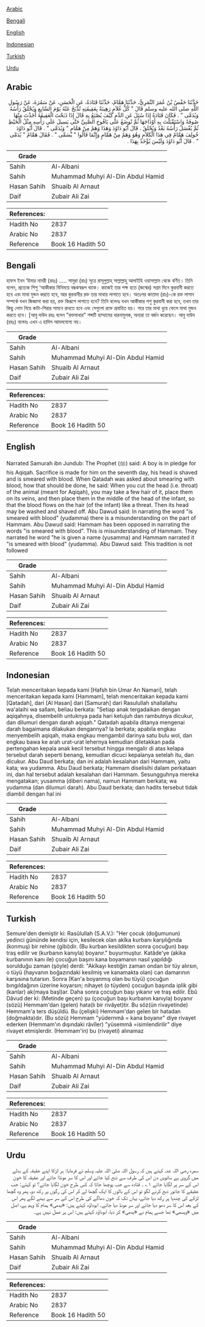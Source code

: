 [Arabic](#arabic)

[Bengali](#bengali)

[English](#english)

[Indonesian](#indonesian)

[Turkish](#turkish)

[Urdu](#urdu)

## Arabic


<div dir="rtl" lang="ar" style={{fontSize:'larger',backgroundColor:'#f8f9fa',padding:20}}>
حَدَّثَنَا حَفْصُ بْنُ عُمَرَ النَّمَرِيُّ، حَدَّثَنَا هَمَّامٌ، حَدَّثَنَا قَتَادَةُ، عَنِ الْحَسَنِ، عَنْ سَمُرَةَ، عَنْ رَسُولِ اللَّهِ صلى الله عليه وسلم قَالَ ‏"‏ كُلُّ غُلاَمٍ رَهِينَةٌ بِعَقِيقَتِهِ تُذْبَحُ عَنْهُ يَوْمَ السَّابِعِ وَيُحْلَقُ رَأْسُهُ وَيُدَمَّى ‏"‏ ‏.‏ فَكَانَ قَتَادَةُ إِذَا سُئِلَ عَنِ الدَّمِ كَيْفَ يُصْنَعُ بِهِ قَالَ إِذَا ذَبَحْتَ الْعَقِيقَةَ أَخَذْتَ مِنْهَا صُوفَةً وَاسْتَقْبَلْتَ بِهِ أَوْدَاجَهَا ثُمَّ تُوضَعُ عَلَى يَافُوخِ الصَّبِيِّ حَتَّى يَسِيلَ عَلَى رَأْسِهِ مِثْلُ الْخَيْطِ ثُمَّ يُغْسَلُ رَأْسُهُ بَعْدُ وَيُحْلَقُ ‏.‏ قَالَ أَبُو دَاوُدَ وَهَذَا وَهَمٌ مِنْ هَمَّامٍ ‏"‏ وَيُدَمَّى ‏"‏ ‏.‏ قَالَ أَبُو دَاوُدَ خُولِفَ هَمَّامٌ فِي هَذَا الْكَلاَمِ وَهُوَ وَهَمٌ مِنْ هَمَّامٍ وَإِنَّمَا قَالُوا ‏"‏ يُسَمَّى ‏"‏ ‏.‏ فَقَالَ هَمَّامٌ ‏"‏ يُدَمَّى ‏"‏ ‏.‏ قَالَ أَبُو دَاوُدَ وَلَيْسَ يُؤْخَذُ بِهَذَا ‏.‏
</div>
<div style={{backgroundColor:'#f8f9fa',padding:20, marginBottom: 10}}><table> <thead> <tr> <th>Grade</th> <th></th> </tr> </thead> <tbody> <tr><td>Sahih</td><td>Al-Albani</td></tr><tr><td>Sahih</td><td>Muhammad Muhyi Al-Din Abdul Hamid</td></tr><tr><td>Hasan Sahih</td><td>Shuaib Al Arnaut</td></tr><tr><td>Daif</td><td>Zubair Ali Zai</td></tr></tbody></table><table> <thead> <tr> <th>References:</th> <th></th> </tr> </thead> <tbody><tr><td>Hadith No</td><td>2837</td></tr><tr><td>Arabic No</td><td>2837</td></tr><tr><td>Reference</td><td>Book 16 Hadith 50</td></tr></tbody></table></div>

## Bengali


<div dir="ltr" lang="bn" style={{fontSize:'larger',backgroundColor:'#f8f9fa',padding:20}}>
হাফস ইবন ‘উমার নামরী (রহঃ) ..... সামুরা (রাঃ) সূত্রে রাসূলুল্লাহ্ সাল্লাল্লাহু আলাইহি ওয়াসাল্লাম থেকে বর্ণিত। তিনি বলেন, প্রত্যেক শিশু ‘আকীকার বিনিময়ে বন্ধকস্বরূপ থাকে। কাজেই তার পক্ষ হতে (জন্মের) সপ্তম দিনে কুরবানী করতে হবে এবং মাথা মুন্ডন করতে হবে, আর কুরবানীর রক্ত তার মাথায় লাগাতে হবে। অতঃপর কাতাদা (রাঃ)-কে রক্ত লাগান সম্পর্কে যখন জিজ্ঞাসা করা হয়, রক্ত কিরূপে লাগাতে হবে? তিনি বলেনঃ যখন আকীকার পশু কুরবানী করা হবে, তখন তার কিছু লোম নিয়ে কাটা-শিরার সামনে রাখতে হবে এবং সেগুলো রক্তে প্রবাহিত হয়। পরে তার মাথা ধুয়ে ফেলে মাথা মুন্ডন করতে হবে। [আবু দাউদ রহঃ বলেন "রক্তমাখার" শব্দটি হাম্মামের ধারনামুলক, অন্যরা তা বর্জন করেছেন। আবু দাউদ (রহঃ) বলেনঃ এখন এ হাদিস আমলযোগ্য নয়।
</div>
<div style={{backgroundColor:'#f8f9fa',padding:20, marginBottom: 10}}><table> <thead> <tr> <th>Grade</th> <th></th> </tr> </thead> <tbody> <tr><td>Sahih</td><td>Al-Albani</td></tr><tr><td>Sahih</td><td>Muhammad Muhyi Al-Din Abdul Hamid</td></tr><tr><td>Hasan Sahih</td><td>Shuaib Al Arnaut</td></tr><tr><td>Daif</td><td>Zubair Ali Zai</td></tr></tbody></table><table> <thead> <tr> <th>References:</th> <th></th> </tr> </thead> <tbody><tr><td>Hadith No</td><td>2837</td></tr><tr><td>Arabic No</td><td>2837</td></tr><tr><td>Reference</td><td>Book 16 Hadith 50</td></tr></tbody></table></div>

## English


<div dir="ltr" lang="en" style={{fontSize:'larger',backgroundColor:'#f8f9fa',padding:20}}>
Narrated Samurah ibn Jundub: The Prophet (ﷺ) said: A boy is in pledge for his Aqiqah. Sacrifice is made for him on the seventh day, his head is shaved and is smeared with blood. When Qatadah was asked about smearing with blood, how that should be done, he said: When you cut the head (i.e. throat) of the animal (meant for Aqiqah), you may take a few hair of it, place them on its veins, and then place them in the middle of the head of the infant, so that the blood flows on the hair (of the infant) like a threat. Then its head may be washed and shaved off. Abu Dawud said: In narrating the word "is smeared with blood" (yudamma) there is a misunderstanding on the part of Hammam. Abu Dawud said: Hammam has been opposed in narrating the words "is smeared with blood". This is misunderstanding of Hammam. They narrated he word "he is given a name (yusamma) and Hammam narrated it "is smeared with blood" (yudamma). Abu Dawud said: This tradition is not followed
</div>
<div style={{backgroundColor:'#f8f9fa',padding:20, marginBottom: 10}}><table> <thead> <tr> <th>Grade</th> <th></th> </tr> </thead> <tbody> <tr><td>Sahih</td><td>Al-Albani</td></tr><tr><td>Sahih</td><td>Muhammad Muhyi Al-Din Abdul Hamid</td></tr><tr><td>Hasan Sahih</td><td>Shuaib Al Arnaut</td></tr><tr><td>Daif</td><td>Zubair Ali Zai</td></tr></tbody></table><table> <thead> <tr> <th>References:</th> <th></th> </tr> </thead> <tbody><tr><td>Hadith No</td><td>2837</td></tr><tr><td>Arabic No</td><td>2837</td></tr><tr><td>Reference</td><td>Book 16 Hadith 50</td></tr></tbody></table></div>

## Indonesian


<div dir="ltr" lang="id" style={{fontSize:'larger',backgroundColor:'#f8f9fa',padding:20}}>
Telah menceritakan kepada kami [Hafsh bin Umar An Namari], telah menceritakan kepada kami [Hammam], telah menceritakan kepada kami [Qatadah], dari [Al Hasan] dari [Samurah] dari Rasulullah shallallahu wa'alaihi wa sallam, beliau berkata: "Setiap anak tergadaikan dengan aqiqahnya, disembelih untuknya pada hari ketujuh dan rambutnya dicukur, dan dilumuri dengan darah aqiqah." Qatadah apabila ditanya mengenai darah bagaimana dilakukan dengannya? Ia berkata; apabila engkau menyembelih aqiqah, maka engkau mengambil darinya satu bulu wol, dan engkau bawa ke arah urat-urat lehernya kemudian diletakkan pada pertengahan kepala anak kecil tersebut hingga mengalir di atas kelapa tersebut darah seperti benang, kemudian dicuci kepalanya setelah itu, dan dicukur. Abu Daud berkata; dan ini adalah kesalahan dari Hammam, yaitu kata; wa yudamma. Abu Daud berkata; Hammam diselisihi dalam perkataan ini, dan hal tersebut adalah kesalahan dari Hammam. Sesungguhnya mereka mengatakan; yusamma (diberi nama), namun Hammam berkata; wa yudamma (dan dilumuri darah). Abu Daud berkata; dan hadits tersebut tidak diambil dengan hal ini
</div>
<div style={{backgroundColor:'#f8f9fa',padding:20, marginBottom: 10}}><table> <thead> <tr> <th>Grade</th> <th></th> </tr> </thead> <tbody> <tr><td>Sahih</td><td>Al-Albani</td></tr><tr><td>Sahih</td><td>Muhammad Muhyi Al-Din Abdul Hamid</td></tr><tr><td>Hasan Sahih</td><td>Shuaib Al Arnaut</td></tr><tr><td>Daif</td><td>Zubair Ali Zai</td></tr></tbody></table><table> <thead> <tr> <th>References:</th> <th></th> </tr> </thead> <tbody><tr><td>Hadith No</td><td>2837</td></tr><tr><td>Arabic No</td><td>2837</td></tr><tr><td>Reference</td><td>Book 16 Hadith 50</td></tr></tbody></table></div>

## Turkish


<div dir="ltr" lang="tr" style={{fontSize:'larger',backgroundColor:'#f8f9fa',padding:20}}>
Semure'den demiştir ki: Rasûlullah (S.A.V.): "Her çocuk (doğumunun) yedinci gününde kendisi için, kesilecek olan akîka kurbanı karşılığında (konmuş) bir rehine (gibi)dir. (Bu kurban kesildikten sonra çocuğun) başı traş edilir ve (kurbanın kanıyla) boyanır." buyurmuştur. Katâde'ye (akika kurbanının kanı ile) çocuğun başını kana boyamanın nasıl yapıldığı sorulduğu zaman (şöyle) derdi: "Akîkayı kestiğin zaman ondan bir tüy alırsın, o tüyü (hayvanın boğazındaki kesilmiş ve kanamakta olan) can damarının karşısına tutarsın. Sonra (Kan'a boyanmış olan bu tüyü) çocuğun bıngıldağının üzerine koyarsın; nihayet (o tüyden) çocuğun başında iplik gibi (kanlar) ak(maya başl)ar. Daha sonra çocuğun başı yıkanır ve traş edilir. Ebû Dâvud der ki: (Me­tinde geçen) şu (çocuğun başı kurbanın kanıyla) boyanır (sözü) Hemmam'dan (gelen) hata(lı bir rivâyet)tir. Bu söz(ün rivayetinde) Hemmam'a ters düşüldü. Bu (çelişki) Hemmam'dan gelen bir hatadan (doğmakta)dır. (Bu sözü) Hemmam "yüdernmâ = kana boyanır" diye rivayet ederken (Hemmam'ın dışındaki râvîler) "yüsemmâ =isimlendirilir" diye rivayet etmişlerdir. (Hemmam'in) bu (rivayeti) alınamaz
</div>
<div style={{backgroundColor:'#f8f9fa',padding:20, marginBottom: 10}}><table> <thead> <tr> <th>Grade</th> <th></th> </tr> </thead> <tbody> <tr><td>Sahih</td><td>Al-Albani</td></tr><tr><td>Sahih</td><td>Muhammad Muhyi Al-Din Abdul Hamid</td></tr><tr><td>Hasan Sahih</td><td>Shuaib Al Arnaut</td></tr><tr><td>Daif</td><td>Zubair Ali Zai</td></tr></tbody></table><table> <thead> <tr> <th>References:</th> <th></th> </tr> </thead> <tbody><tr><td>Hadith No</td><td>2837</td></tr><tr><td>Arabic No</td><td>2837</td></tr><tr><td>Reference</td><td>Book 16 Hadith 50</td></tr></tbody></table></div>

## Urdu


<div dir="rtl" lang="ur" style={{fontSize:'larger',backgroundColor:'#f8f9fa',padding:20}}>
سمرہ رضی اللہ عنہ کہتے ہیں کہ رسول اللہ صلی اللہ علیہ وسلم نے فرمایا: ہر لڑکا اپنے عقیقہ کے بدلے میں گروی ہے ساتویں دن اس کی طرف سے ذبح کیا جائے اور اس کا سر مونڈا جائے اور عقیقہ کا خون اس کے سر پر لگایا جائے ۱؎ ۔ قتادہ سے جب پوچھا جاتا کہ کس طرح خون لگایا جائے؟ تو کہتے: جب عقیقے کا جانور ذبح کرنے لگو تو اس کے بالوں کا ایک گچھا لے کر اس کی رگوں پر رکھ دو، پھر وہ گچھا لڑکے کی چندیا پر رکھ دیا جائے، یہاں تک کہ خون دھاگے کی طرح اس کے سر سے بہنے لگے پھر اس کے بعد اس کا سر دھو دیا جائے اور سر مونڈ دیا جائے۔ ابوداؤد کہتے ہیں: «يدمى» ہمام کا وہم ہے، اصل میں «ويسمى» تھا جسے ہمام نے «يدمى» کر دیا، ابوداؤد کہتے ہیں: اس پر عمل نہیں ہے۔
</div>
<div style={{backgroundColor:'#f8f9fa',padding:20, marginBottom: 10}}><table> <thead> <tr> <th>Grade</th> <th></th> </tr> </thead> <tbody> <tr><td>Sahih</td><td>Al-Albani</td></tr><tr><td>Sahih</td><td>Muhammad Muhyi Al-Din Abdul Hamid</td></tr><tr><td>Hasan Sahih</td><td>Shuaib Al Arnaut</td></tr><tr><td>Daif</td><td>Zubair Ali Zai</td></tr></tbody></table><table> <thead> <tr> <th>References:</th> <th></th> </tr> </thead> <tbody><tr><td>Hadith No</td><td>2837</td></tr><tr><td>Arabic No</td><td>2837</td></tr><tr><td>Reference</td><td>Book 16 Hadith 50</td></tr></tbody></table></div>